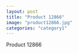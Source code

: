 ```yaml
---
layout: post
title: "Product 12866"
image: "product12866.jpg"
categories: "category1"
---
```

Product 12866
